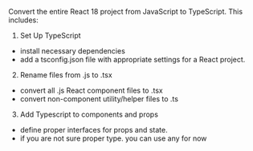 Convert the entire React 18 project from JavaScript to TypeScript. This includes:

  1. Set Up TypeScript
   - install necessary dependencies
   - add a tsconfig.json file with appropriate settings for a React project.
  2. Rename files from .js to .tsx
   - convert all .js React component files to .tsx
   - convert non-component utility/helper files to .ts
  3. Add Typescript to components and props
   - define proper interfaces for props and state.
   - if you are not sure proper type. you can use any for now